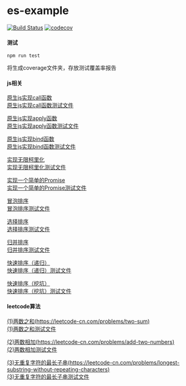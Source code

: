 # es-example
[![Build Status](https://travis-ci.org/zhouzhi3859/es-example.svg?branch=master)](https://www.travis-ci.org/zhouzhi3859/es-example)
[![codecov](https://codecov.io/gh/zhouzhi3859/es-example/branch/master/graph/badge.svg)](https://codecov.io/gh/zhouzhi3859/es-example)

#### 测试
```
npm run test
```
将生成coverage文件夹，存放测试覆盖率报告

#### js相关
[原生js实现call函数](es/myCall.js) \
[原生js实现call函数测试文件](test/es/myCall.test.js)

[原生js实现apply函数](es/myApply.js) \
[原生js实现apply函数测试文件](test/es/myApply.test.js)

[原生js实现bind函数](es/myBind.js) \
[原生js实现bind函数测试文件](test/es/myBind.test.js)

[实现无限柯里化](es/currying.js) \
[实现无限柯里化测试文件](test/es/currying.test.js)

[实现一个简单的Promise](es/myPromise.js) \
[实现一个简单的Promise测试文件](test/es/myPromise.test.js)

[冒泡排序](es/bubbleSort.js) \
[冒泡排序测试文件](test/es/bubbleSort.test.js)

[选择排序](es/selectionSort.js) \
[选择排序测试文件](test/es/selectionSort.test.js)

[归并排序](es/mergeSort.js) \
[归并排序测试文件](test/es/mergeSort.test.js)

[快速排序（递归）](es/quickSort1.js) \
[快速排序（递归）测试文件](test/es/quickSort1.test.js)

[快速排序（挖坑）](es/quickSort2.js) \
[快速排序（挖坑）测试文件](test/es/quickSort2.test.js)

#### leetcode算法
[(1)两数之和(https://leetcode-cn.com/problems/two-sum)](leetcode/twoSum.js) \
[(1)两数之和测试文件](test/leetcode/twoSum.test.js)

[(2)两数相加(https://leetcode-cn.com/problems/add-two-numbers)](leetcode/addTwoNumbers.js) \
[(2)两数相加测试文件](test/leetcode/addTwoNumbers.test.js)

[(3)无重复字符的最长子串(https://leetcode-cn.com/problems/longest-substring-without-repeating-characters)](leetcode/lengthOfLongestSubstring.js) \
[(3)无重复字符的最长子串测试文件](test/leetcode/lengthOfLongestSubstring.test.js)
